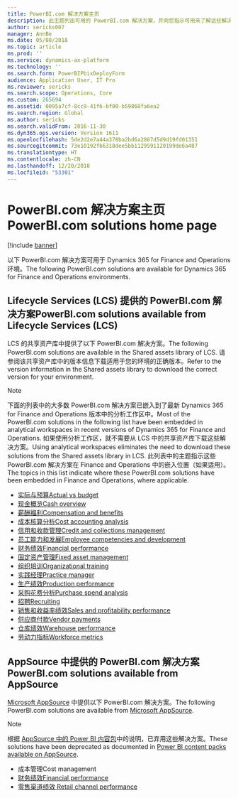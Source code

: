 ```yaml
---
title: PowerBI.com 解决方案主页
description: 此主题列出可用的 PowerBI.com 解决方案，并向您指示可用来了解这些解决方案的详细信息的资源。
author: sericks007
manager: AnnBe
ms.date: 05/08/2018
ms.topic: article
ms.prod: ''
ms.service: dynamics-ax-platform
ms.technology: ''
ms.search.form: PowerBIPbixDeployForm
audience: Application User, IT Pro
ms.reviewer: sericks
ms.search.scope: Operations, Core
ms.custom: 265694
ms.assetid: 0095a7cf-8cc9-41f6-bf00-b59868fa6ea2
ms.search.region: Global
ms.author: sericks
ms.search.validFrom: 2016-11-30
ms.dyn365.ops.version: Version 1611
ms.openlocfilehash: 5de2d2e7a44a378ba2bd6a2867d5d9d19fd01351
ms.sourcegitcommit: 73e10192fb6318dee5bb1129591120199de6a487
ms.translationtype: HT
ms.contentlocale: zh-CN
ms.lasthandoff: 12/20/2018
ms.locfileid: "53301"
---
```

# <a name="powerbicom-solutions-home-page"></a><span data-ttu-id="45cbd-103">PowerBI.com 解决方案主页</span><span class="sxs-lookup"><span data-stu-id="45cbd-103">PowerBI.com solutions home page</span></span>

[!include [banner](../includes/banner.md)]

<span data-ttu-id="45cbd-104">以下 PowerBI.com 解决方案可用于 Dynamics 365 for Finance and Operations 环境。</span><span class="sxs-lookup"><span data-stu-id="45cbd-104">The following PowerBI.com solutions are available for Dynamics 365 for Finance and Operations environments.</span></span>

## <a name="powerbicom-solutions-available-from-lifecycle-services-lcs"></a><span data-ttu-id="45cbd-105">Lifecycle Services (LCS) 提供的 PowerBI.com 解决方案</span><span class="sxs-lookup"><span data-stu-id="45cbd-105">PowerBI.com solutions available from Lifecycle Services (LCS)</span></span>

<span data-ttu-id="45cbd-106">LCS 的共享资产库中提供了以下 PowerBI.com 解决方案。</span><span class="sxs-lookup"><span data-stu-id="45cbd-106">The following PowerBI.com solutions are available in the Shared assets library of LCS.</span></span> <span data-ttu-id="45cbd-107">请参阅该共享资产库中的版本信息下载适用于您的环境的正确版本。</span><span class="sxs-lookup"><span data-stu-id="45cbd-107">Refer to the version information in the Shared assets library to download the correct version for your environment.</span></span>

> [!NOTE]
> <span data-ttu-id="45cbd-108">下面的列表中的大多数 PowerBI.com 解决方案已嵌入到了最新 Dynamics 365 for Finance and Operations 版本中的分析工作区中。</span><span class="sxs-lookup"><span data-stu-id="45cbd-108">Most of the PowerBI.com solutions in the following list have been embedded in analytical workspaces in recent versions of Dynamics 365 for Finance and Operations.</span></span> <span data-ttu-id="45cbd-109">如果使用分析工作区，就不需要从 LCS 中的共享资产库下载这些解决方案。</span><span class="sxs-lookup"><span data-stu-id="45cbd-109">Using analytical workspaces eliminates the need to download these solutions from the Shared assets library in LCS.</span></span> <span data-ttu-id="45cbd-110">此列表中的主题指示这些 PowerBI.com 解决方案在 Finance and Operations 中的嵌入位置（如果适用）。</span><span class="sxs-lookup"><span data-stu-id="45cbd-110">The topics in this list indicate where these PowerBI.com solutions have been embedded in Finance and Operations, where applicable.</span></span>

- [<span data-ttu-id="45cbd-111">实际与预算</span><span class="sxs-lookup"><span data-stu-id="45cbd-111">Actual vs budget</span></span>](ledger-budgets-power-bi.md)
- [<span data-ttu-id="45cbd-112">现金概览</span><span class="sxs-lookup"><span data-stu-id="45cbd-112">Cash overview</span></span>](../../financials/cash-bank-management/Cash-Overview-Power-BI-content.md)
- [<span data-ttu-id="45cbd-113">薪酬福利</span><span class="sxs-lookup"><span data-stu-id="45cbd-113">Compensation and benefits</span></span>](compensation-and-benefits-analysis-power-bi-content-pack.md)
- [<span data-ttu-id="45cbd-114">成本核算分析</span><span class="sxs-lookup"><span data-stu-id="45cbd-114">Cost accounting analysis</span></span>](cost-accounting-analysis-content-pack.md)
- [<span data-ttu-id="45cbd-115">信用和收款管理</span><span class="sxs-lookup"><span data-stu-id="45cbd-115">Credit and collections management</span></span>](../../financials/accounts-receivable/credit-collections-power-bi.md)
- [<span data-ttu-id="45cbd-116">员工能力和发展</span><span class="sxs-lookup"><span data-stu-id="45cbd-116">Employee competencies and development</span></span>](employee-competencies-and-development-analysis-power-bi-content-pack.md)
- [<span data-ttu-id="45cbd-117">财务绩效</span><span class="sxs-lookup"><span data-stu-id="45cbd-117">Financial performance</span></span>](financial-performance-power-bi-content-pack.md)
- [<span data-ttu-id="45cbd-118">固定资产管理</span><span class="sxs-lookup"><span data-stu-id="45cbd-118">Fixed asset management</span></span>](../../financials/fixed-assets/Fixed-asset-management-workspace.md)
- [<span data-ttu-id="45cbd-119">组织培训</span><span class="sxs-lookup"><span data-stu-id="45cbd-119">Organizational training</span></span>](organizational-training-analysis-power-bi-content-pack.md)
- [<span data-ttu-id="45cbd-120">实践经理</span><span class="sxs-lookup"><span data-stu-id="45cbd-120">Practice manager</span></span>](practice-manager-power-bi.md)
- [<span data-ttu-id="45cbd-121">生产绩效</span><span class="sxs-lookup"><span data-stu-id="45cbd-121">Production performance</span></span>](production-performance-power-bi.md)
- [<span data-ttu-id="45cbd-122">采购花费分析</span><span class="sxs-lookup"><span data-stu-id="45cbd-122">Purchase spend analysis</span></span>](purchase-content-pack-for-power-bi.md)
- [<span data-ttu-id="45cbd-123">招聘</span><span class="sxs-lookup"><span data-stu-id="45cbd-123">Recruiting</span></span>](recruiting-analysis-power-bi-content-pack.md)
- [<span data-ttu-id="45cbd-124">销售和收益率绩效</span><span class="sxs-lookup"><span data-stu-id="45cbd-124">Sales and profitability performance</span></span>](sales-profitability-performance-content-pack.md)
- [<span data-ttu-id="45cbd-125">供应商付款</span><span class="sxs-lookup"><span data-stu-id="45cbd-125">Vendor payments</span></span>](../../financials/accounts-payable/Vendor-payments-workspace.md)
- [<span data-ttu-id="45cbd-126">仓库绩效</span><span class="sxs-lookup"><span data-stu-id="45cbd-126">Warehouse performance</span></span>](warehouse-power-bi-content.md)
- [<span data-ttu-id="45cbd-127">劳动力指标</span><span class="sxs-lookup"><span data-stu-id="45cbd-127">Workforce metrics</span></span>](workforce-analysis-power-bi-content-pack.md)

## <a name="powerbicom-solutions-available-from-appsource"></a><span data-ttu-id="45cbd-128">AppSource 中提供的 PowerBI.com 解决方案</span><span class="sxs-lookup"><span data-stu-id="45cbd-128">PowerBI.com solutions available from AppSource</span></span>

<span data-ttu-id="45cbd-129">[Microsoft AppSource](https://appsource.microsoft.com) 中提供以下 PowerBI.com 解决方案。</span><span class="sxs-lookup"><span data-stu-id="45cbd-129">The following PowerBI.com solutions are available from [Microsoft AppSource](https://appsource.microsoft.com).</span></span>

> [!NOTE]
> <span data-ttu-id="45cbd-130">根据 [AppSource 中的 Power BI 内容包](../migration-upgrade/deprecated-features.md#power-bi-content-packs-available-on-appsource)中的说明，已弃用这些解决方案。</span><span class="sxs-lookup"><span data-stu-id="45cbd-130">These solutions have been deprecated as documented in [Power BI content packs available on AppSource](../migration-upgrade/deprecated-features.md#power-bi-content-packs-available-on-appsource).</span></span>

- <span data-ttu-id="45cbd-131">成本管理</span><span class="sxs-lookup"><span data-stu-id="45cbd-131">Cost management</span></span>
- [<span data-ttu-id="45cbd-132">财务绩效</span><span class="sxs-lookup"><span data-stu-id="45cbd-132">Financial performance</span></span>](financial-performance-power-bi-content-pack.md)
- [<span data-ttu-id="45cbd-133">零售渠道绩效 </span><span class="sxs-lookup"><span data-stu-id="45cbd-133">Retail channel performance</span></span>](retail-channel-performance-dashboard-power-bi-data.md)
